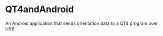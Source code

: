 QT4andAndroid
=============

An Android application that sends orientation data to a QT4 program over USB
